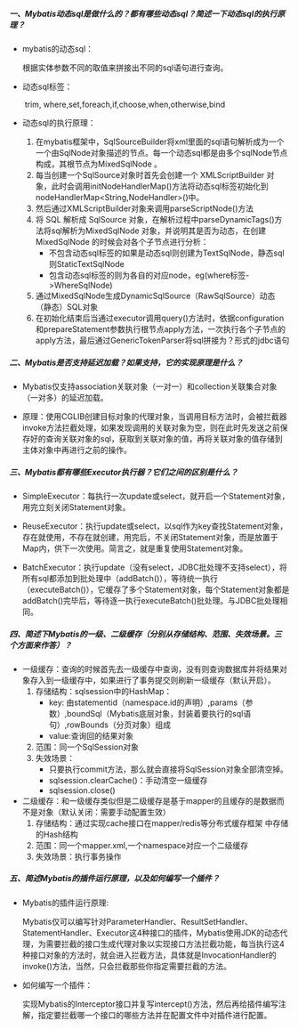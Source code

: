 ##### 一、Mybatis动态sql是做什么的？都有哪些动态sql？简述一下动态sql的执行原理？

-  mybatis的动态sql： 

    根据实体参数不同的取值来拼接出不同的sql语句进行查询。

- 动态sql标签：

  	​	trim, where,set,foreach,if,choose,when,otherwise,bind

- 动态sql的执行原理：

   1. 在mybatis框架中，SqlSourceBuilder将xml里面的sql语句解析成为一个一个由SqlNode对象描述的节点。每一个动态sql都是由多个sqlNode节点构成，其根节点为MixedSqlNode 。
   2. 每当创建一个SqlSource对象时首先会创建一个 XMLScriptBuilder 对象，此时会调用initNodeHandlerMap()方法将动态sql标签初始化到nodeHandlerMap<String,NodeHandler>()中。
   3. 然后通过XMLScriptBuilder对象来调用parseScriptNode()方法
   4. 将 SQL 解析成 SqlSource 对象，在解析过程中parseDynamicTags()方法将sql解析为MixedSqlNode 对象，并说明其是否为动态，在创建MixedSqlNode 的时候会对各个子节点进行分析：
      -  不包含动态sql标签的如果是动态sql则创建为TextSqlNode，静态sql则StaticTextSqlNode
      -  包含动态sql标签的则为各自的对应node，eg(where标签->WhereSqlNode)
   5. 通过MixedSqlNode生成DynamicSqlSource（RawSqlSource）动态（静态）SQL对象
   6. 在初始化结束后当通过executor调用query()方法时，依据configuration和prepareStatement参数执行根节点apply方法，一次执行各个子节点的apply方法，最后通过GenericTokenParser将sql拼接为？形式的jdbc语句

##### 二、Mybatis是否支持延迟加载？如果支持，它的实现原理是什么？

- Mybatis仅支持association关联对象（一对一）和collection关联集合对象（一对多）的延迟加载。

- 原理：使用CGLIB创建目标对象的代理对象，当调用目标方法时，会被拦截器invoke方法拦截处理，如果发现调用的关联对象为空，则在此时先发送之前保存好的查询关联对象的sql，获取到关联对象的值，再将关联对象的值存储到主体对象中再进行之前的操作。

##### 三、Mybatis都有哪些Executor执行器？它们之间的区别是什么？

- SimpleExecutor：每执行一次update或select，就开启一个Statement对象，用完立刻关闭Statement对象。

- ReuseExecutor：执行update或select，以sql作为key查找Statement对象，存在就使用，不存在就创建，用完后，不关闭Statement对象，而是放置于Map内，供下一次使用。简言之，就是重复使用Statement对象。

- BatchExecutor：执行update（没有select，JDBC批处理不支持select），将所有sql都添加到批处理中（addBatch()），等待统一执行（executeBatch()），它缓存了多个Statement对象，每个Statement对象都是addBatch()完毕后，等待逐一执行executeBatch()批处理。与JDBC批处理相同。

##### 四、简述下Mybatis的一级、二级缓存（分别从存储结构、范围、失效场景。三个方面来作答）？

- 一级缓存：查询的时候首先去一级缓存中查询，没有则查询数据库并将结果对象存入到一级缓存中，如果进行了事务提交则刷新一级缓存（默认开启）。
  1. 存储结构：sqlsession中的HashMap：
     - key: 由statementid（namespace.id的声明）,params（参数）,boundSql（Mybatis底层对象，封装着要执行的sql语句）,rowBounds（分页对象）组成
     - value:查询回的结果对象
  2. 范围：同一个SqlSession对象
  3. 失效场景：
     - 只要执行commit方法，那么就会直接将SqlSession对象全部清空掉。
     - sqlsession.clearCache()：手动清空一级缓存
     - sqlsession.close()
- 二级缓存：和一级缓存类似但是二级缓存是基于mapper的且缓存的是数据而不是对象（默认关闭：需要手动配置生效）
  1. 存储结构：通过实现cache接口在mapper/redis等分布式缓存框架 中存储的Hash结构
  2. 范围：同一个mapper.xml,一个namespace对应一个二级缓存
  3. 失效场景：执行事务操作

##### 五、简述Mybatis的插件运行原理，以及如何编写一个插件？

- Mybatis的插件运行原理:

  ​	Mybatis仅可以编写针对ParameterHandler、ResultSetHandler、StatementHandler、Executor这4种接口的插件，Mybatis使用JDK的动态代理，为需要拦截的接口生成代理对象以实现接口方法拦截功能，每当执行这4种接口对象的方法时，就会进入拦截方法，具体就是InvocationHandler的invoke()方法，当然，只会拦截那些你指定需要拦截的方法。

- 如何编写一个插件：

  ​	实现Mybatis的Interceptor接口并复写intercept()方法，然后再给插件编写注解，指定要拦截哪一个接口的哪些方法并在配置文件中对插件进行配置。





